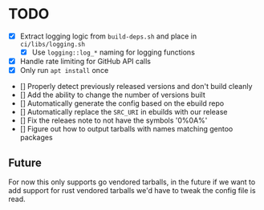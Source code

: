 # TODO

- [x] Extract logging logic from `build-deps.sh` and place in `ci/libs/logging.sh`
  - [x] Use `logging::log_*` naming for logging functions
- [x] Handle rate limiting for GitHub API calls
- [x] Only run `apt install` once
- [] Properly detect previously released versions and don't build cleanly
- [] Add the ability to change the number of versions built
- [] Automatically generate the config based on the ebuild repo
- [] Automatically replace the `SRC_URI` in ebuilds with our release
- [] Fix the releaes note to not have the symbols '0%0A%'
- [] Figure out how to output tarballs with names matching gentoo packages

## Future

For now this only supports go vendored tarballs, in the future if we want to add support
for rust vendored tarballs we'd have to tweak the config file is read.
